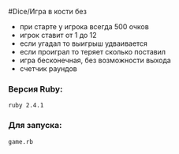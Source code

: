 #Dice/Игра в кости без 

* при старте у игрока всегда 500 очков
* игрок ставит от 1 до 12
* если угадал то выигрыш удваивается
* если проиграл то теряет сколько поставил
* игра бесконечная, без возможности выхода
* счетчик раундов

### Версия Ruby:
``` ruby 2.4.1 ```

### Для запуска:
``` game.rb ```